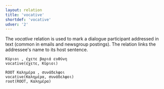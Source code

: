 ```yaml
---
layout: relation
title: 'vocative'
shortdef: 'vocative'
udver: '2'
---
```


The *vocative* relation is used to mark a dialogue participant addressed in text (common in emails and newsgroup postings). The relation links the addressee's name to its host sentence.

~~~ sdparse
Κύριοι , έχετε βαριά ευθύνη
vocative(έχετε, Κύριοι)
~~~

~~~ sdparse
ROOT Καλημέρα , συνάδελφοι
vocative(Καλημέρα, συνάδελφοι)
root(ROOT, Καλημέρα)
~~~

<!--
TODO
~~~ sdparse
Κύριε Πρόεδρε , έχετε το λόγο
vocative(έχετε, Πρόεδρε)
~~~
-->
<!-- Interlanguage links updated Po lis 14 15:35:45 CET 2022 -->
